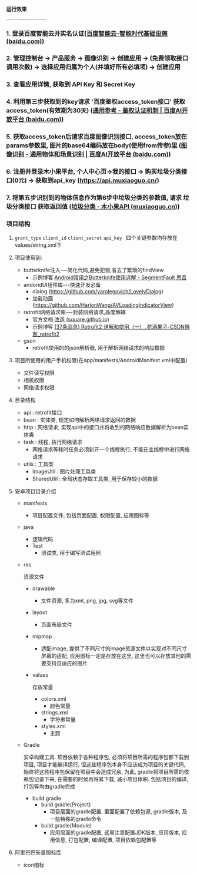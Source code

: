 #### 运行效果

<img src="https://cdn.jsdelivr.net/gh/wzc520pyfm/Picbed_PicGo@master/img/Screenshot_20220404_225720_com.baidu.duer.lajifl.jpg" alt="Screenshot_20220404_225720_com.baidu.duer.lajifl" style="zoom: 15%;" /><img src="https://cdn.jsdelivr.net/gh/wzc520pyfm/Picbed_PicGo@master/img/Screenshot_20220404_225724_com.baidu.duer.lajifl.jpg" alt="Screenshot_20220404_225724_com.baidu.duer.lajifl" style="zoom: 15%;" />

### 1. 登录百度智能云并实名认证([百度智能云-智能时代基础设施 (baidu.com)](https://cloud.baidu.com/?from=console))

### 2. 管理控制台 -> 产品服务 -> 图像识别 -> 创建应用 -> (免费领取接口调用次数) -> 选择应用归属为个人(并填好所有必填项) -> 创建应用

### 3. 查看应用详情, 获取到 API Key 和  Secret Key

### 4. 利用第三步获取到的key请求 '百度鉴权access_token接口' 获取access_token(有效期为30天) ([通用参考 - 鉴权认证机制 | 百度AI开放平台 (baidu.com)](https://ai.baidu.com/ai-doc/REFERENCE/Ck3dwjhhu))

### 5. 获取access_token后请求百度图像识别接口, access_token放在params参数里, 图片的base64编码放在body(使用from传参)里 ([图像识别 - 通用物体和场景识别 | 百度AI开放平台 (baidu.com)](https://ai.baidu.com/ai-doc/IMAGERECOGNITION/Xk3bcxe21))

### 6. 注册并登录木小果平台, 个人中心页->我的接口 -> 购买垃圾分类接口(0元) -> 获取到api_key (https://api.muxiaoguo.cn/)

### 7. 将第五步识别到的物体信息作为第6步中垃圾分类的参数值, 请求 垃圾分类接口 获取返回值 ([垃圾分类 - 木小果API (muxiaoguo.cn)](https://api.muxiaoguo.cn/doc/lajifl.html))





### 项目结构

1. `grant_type`    `client_id`    `client_secret`   `api_key `  四个关键参数均存放在values/string.xml下

2. 项目使用到: 
   * butterknife注入---简化代码,避免犯错,省去了繁琐的findView
     * 示例博客 [Android常用之Butterknife使用详解 - SegmentFault 思否](https://segmentfault.com/a/1190000016460847)
   * andoridUI组件库---快速开发必备
     * dialog (https://github.com/yarolegovich/LovelyDialog)
     * 加载动画 (https://github.com/HarlonWang/AVLoadingIndicatorView)
   * retrofit网络请求库---封装网络请求,高度解耦
     * 官方文档 [改造 (square.github.io)](https://square.github.io/retrofit/)
     * 示例博客 [(37条消息) Retrofit2 详解和使用（一）_花酒果子-CSDN博客_retrofit2](https://blog.csdn.net/m0_37796683/article/details/90702095)
   * gson
     * retrofit使用的的json解析器, 用于解析网络请求的响应数据
   
3. 项目所使用的用户手机权限(在app/manifests/AndroidManifest.xml中配置)
   * 文件读写权限
   * 相机权限
   * 网络请求权限
   
4. 目录结构
   * api : retrofit接口
   * bean :  实体类, 规定如何解析网络请求返回的数据
   * http :  网络请求, 实现api中的接口并将收到的网络响应数据解析为bean实体类
   * task :  线程, 执行网络请求
     * 网络请求等耗时任务必须新开一个线程执行, 不能在主线程中进行网络请求
   * utils :  工具类
     * ImageUtil :  图片处理工具类
     * SharedUtil :  全局状态存取工具类, 用于保存较小的数据
   
5. 安卓项目目录介绍

   * manifests

     * 项目配置文件, 包括页面配置, 权限配置, 应用图标等

   * java

     * 逻辑代码
     * Test
       * 测试类, 用于编写测试用例

   * res

     资源文件

     * drawable

       * 文件资源, 多为xml, png, jpg, svg等文件

     * layout

       * 页面布局文件

     * mipmap

       * 适配image, 提供了不同尺寸的image资源文件以实现对不同尺寸屏幕的适配, 应用图标一定是存放在这里, 这里也可以存放其他的需要支持自适应的图片

     * values

       存放常量

       * colors.xml
         * 颜色常量
       * strings.xml
         * 字符串常量
       * styles.xml
         * 主题

   * Gradle

     安卓构建工具.  项目依赖于各种程序包, 必须将项目所需的程序包都下载到项目, 项目才能编译运行, 但这些程序包本身不应该成为项目的关键代码, 始终将这些程序包保留在项目中会造成冗余, 为此, gradle将项目所需的依赖包记录下来, 在需要的时候再将其下载, 减小项目体积. 包括项目的编译, 打包等均由gradle完成

     * build.gradle
       * build.gradle(Project)
         * 项目层面的gradle配置, 里面配置了依赖包源, gradle版本, 及一些特殊的gradle命令
       * build.gradle(Module)
         * 应用层面的gradle配置, 这里注意配置JDK版本, 应用版本, 应用信息, 打包配置, 编译配置, 项目依赖包配置等

6. 阿里巴巴矢量图标库

   * icon图标

